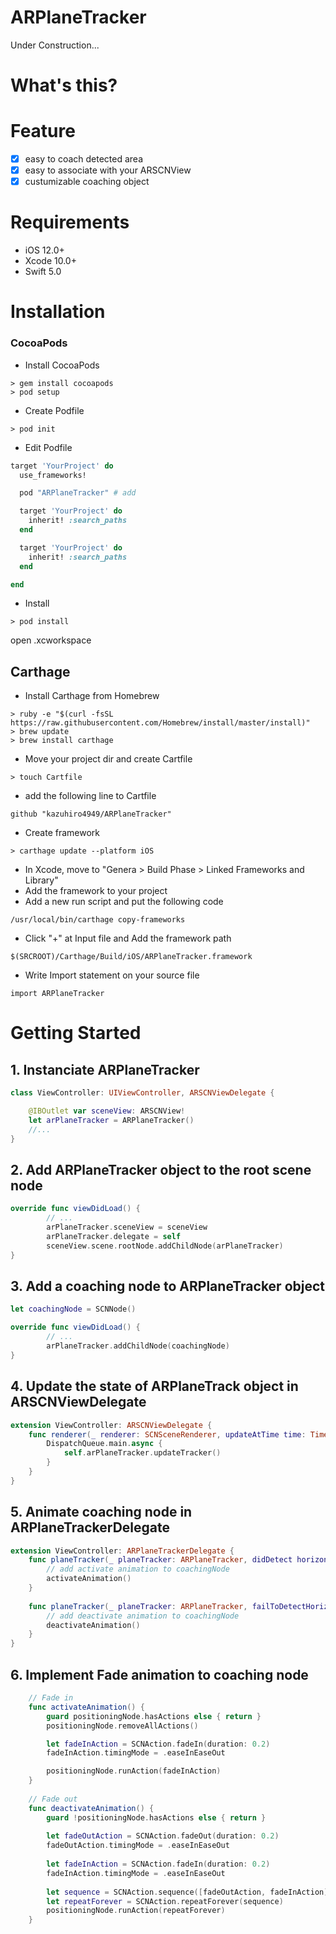 # ARPlaneTracker
Under Construction...

# What's this?

# Feature
- [x] easy to coach detected area
- [x] easy to associate with your ARSCNView
- [x] custumizable coaching object

# Requirements
+ iOS 12.0+
+ Xcode 10.0+
+ Swift 5.0

# Installation

### CocoaPods
+ Install CocoaPods
```
> gem install cocoapods
> pod setup
```
+ Create Podfile
```
> pod init
```
+ Edit Podfile
```ruby
target 'YourProject' do
  use_frameworks!

  pod "ARPlaneTracker" # add

  target 'YourProject' do
    inherit! :search_paths
  end

  target 'YourProject' do
    inherit! :search_paths
  end

end
```

+ Install

```
> pod install
```
open .xcworkspace

## Carthage
+ Install Carthage from Homebrew
```
> ruby -e "$(curl -fsSL https://raw.githubusercontent.com/Homebrew/install/master/install)"
> brew update
> brew install carthage
```
+ Move your project dir and create Cartfile
```
> touch Cartfile
```
+ add the following line to Cartfile
```
github "kazuhiro4949/ARPlaneTracker"
```
+ Create framework
```
> carthage update --platform iOS
```

+ In Xcode, move to "Genera > Build Phase > Linked Frameworks and Library"
+ Add the framework to your project
+ Add a new run script and put the following code
```
/usr/local/bin/carthage copy-frameworks
```
+ Click "+" at Input file and Add the framework path
```
$(SRCROOT)/Carthage/Build/iOS/ARPlaneTracker.framework
```
+ Write Import statement on your source file
```
import ARPlaneTracker
```

# Getting Started

## 1. Instanciate ARPlaneTracker
```swift
class ViewController: UIViewController, ARSCNViewDelegate {

    @IBOutlet var sceneView: ARSCNView!    
    let arPlaneTracker = ARPlaneTracker()
    //...
}
```

## 2. Add ARPlaneTracker object to the root scene node
```swift
override func viewDidLoad() {
        // ...
        arPlaneTracker.sceneView = sceneView
        arPlaneTracker.delegate = self
        sceneView.scene.rootNode.addChildNode(arPlaneTracker)
}
```

## 3. Add a coaching node to ARPlaneTracker object
```swift
let coachingNode = SCNNode()

override func viewDidLoad() {
        // ...
        arPlaneTracker.addChildNode(coachingNode)
}
```

## 4. Update the state of ARPlaneTrack object in ARSCNViewDelegate
```swift
extension ViewController: ARSCNViewDelegate {
    func renderer(_ renderer: SCNSceneRenderer, updateAtTime time: TimeInterval) {
        DispatchQueue.main.async {
            self.arPlaneTracker.updateTracker()
        }
    }
}
```

## 5. Animate coaching node in ARPlaneTrackerDelegate

```swift
extension ViewController: ARPlaneTrackerDelegate {
    func planeTracker(_ planeTracker: ARPlaneTracker, didDetect horizontalPlaneAnchor: ARPlaneAnchor, hitTestResult: ARHitTestResult, camera: ARCamera?) {
        // add activate animation to coachingNode
        activateAnimation()
    }
    
    func planeTracker(_ planeTracker: ARPlaneTracker, failToDetectHorizontalAnchorWith hitTestResult: ARHitTestResult, camera: ARCamera?) {
        // add deactivate animation to coachingNode
        deactivateAnimation()
    }
}
```
## 6. Implement Fade animation to coaching node

```swift
    // Fade in
    func activateAnimation() {
        guard positioningNode.hasActions else { return }
        positioningNode.removeAllActions()

        let fadeInAction = SCNAction.fadeIn(duration: 0.2)
        fadeInAction.timingMode = .easeInEaseOut

        positioningNode.runAction(fadeInAction)
    }
    
    // Fade out
    func deactivateAnimation() {
        guard !positioningNode.hasActions else { return }
        
        let fadeOutAction = SCNAction.fadeOut(duration: 0.2)
        fadeOutAction.timingMode = .easeInEaseOut
        
        let fadeInAction = SCNAction.fadeIn(duration: 0.2)
        fadeInAction.timingMode = .easeInEaseOut
        
        let sequence = SCNAction.sequence([fadeOutAction, fadeInAction])
        let repeatForever = SCNAction.repeatForever(sequence)
        positioningNode.runAction(repeatForever)
    }
```
